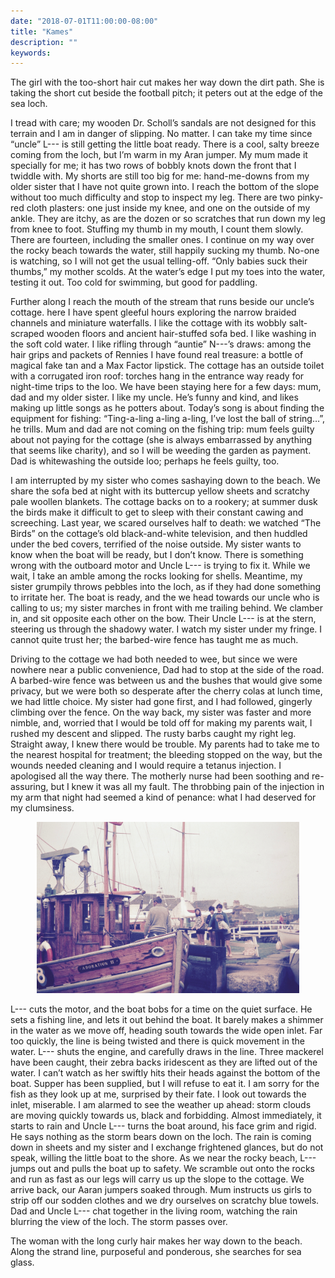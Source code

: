```yaml
---
date: "2018-07-01T11:00:00-08:00"
title: "Kames"
description: ""
keywords:
---
```


The girl with the too-short hair cut makes her way down the dirt path. She is taking the short cut
beside the football pitch; it peters out at the edge of the sea loch.

<!--more-->	

I tread with care; my wooden Dr. Scholl’s sandals are not designed for this terrain and I am in
danger of slipping. No matter. I can take my time since “uncle” L--- is still getting the little
boat ready. There is a cool, salty breeze coming from the loch, but I’m warm in my Aran jumper. My
mum made it specially for me; it has two rows of bobbly knots down the front that I twiddle with. My
shorts are still too big for me: hand-me-downs from my older sister that I have not quite grown
into. I reach the bottom of the slope without too much difficulty and stop to inspect my leg. There
are two pinky-red cloth plasters: one just inside my knee, and one on the outside of my ankle. They
are itchy, as are the dozen or so scratches that run down my leg from knee to foot. Stuffing my
thumb in my mouth, I count them slowly. There are fourteen, including the smaller ones. I continue
on my way over the rocky beach towards the water, still happily sucking my thumb. No-one is
watching, so I will not get the usual telling-off. “Only babies suck their thumbs,” my mother
scolds. At the water’s edge I put my toes into the water, testing it out. Too cold for swimming, but
good for paddling.

Further along I reach the mouth of the stream that runs beside our uncle’s cottage. here I have
spent gleeful hours exploring the narrow braided channels and miniature waterfalls. I like the
cottage with its wobbly salt-scraped wooden floors and ancient hair-stuffed sofa bed. I like washing
in the soft cold water. I like rifling through “auntie” N---’s draws: among the hair grips and
packets of Rennies I have found real treasure: a bottle of magical fake tan and a Max Factor
lipstick. The cottage has an outside toilet with a corrugated iron roof: torches hang in the
entrance way ready for night-time trips to the loo. We have been staying here for a few days: mum,
dad and my older sister. I like my uncle. He’s funny and kind, and likes making up little songs as
he potters about. Today’s song is about finding the equipment for fishing: “Ting-a-ling a-ling
a-ling, I’ve lost the ball of string…”, he trills. Mum and dad are not coming on the fishing trip:
mum feels guilty about not paying for the cottage (she is always embarrassed by anything that seems
like charity), and so I will be weeding the garden as payment. Dad is whitewashing the outside loo;
perhaps he feels guilty, too.

I am interrupted by my sister who comes sashaying down to the beach. We share the sofa bed at night
with its buttercup yellow sheets and scratchy pale woollen blankets. The cottage backs on to a
rookery; at summer dusk the birds make it difficult to get to sleep with their constant cawing and
screeching. Last year, we scared ourselves half to death: we watched “The Birds” on the cottage’s
old black-and-white television, and then huddled under the bed covers, terrified of the noise
outside. My sister wants to know when the boat will be ready, but I don’t know. There is something
wrong with the outboard motor and Uncle L--- is trying to fix it. While we wait, I take an amble
among the rocks looking for shells. Meantime, my sister grumpily throws pebbles into the loch, as if
they had done something to irritate her. The boat is ready, and the we head towards our uncle who is
calling to us; my sister marches in front with me trailing behind. We clamber in, and sit opposite
each other on the bow. Their Uncle L--- is at the stern, steering us through the shadowy water. I
watch my sister under my fringe. I cannot quite trust her; the barbed-wire fence has taught me as
much.

Driving to the cottage we had both needed to wee, but since we were nowhere near a public
convenience, Dad had to stop at the side of the road. A barbed-wire fence was between us and the
bushes that would give some privacy, but we were both so desperate after the cherry colas at lunch
time, we had little choice. My sister had gone first, and I had followed, gingerly climbing over the
fence. On the way back, my sister was faster and more nimble, and, worried that I would be told off
for making my parents wait, I rushed my descent and slipped. The rusty barbs caught my right
leg. Straight away, I knew there would be trouble. My parents had to take me to the nearest hospital
for treatment; the bleeding stopped on the way, but the wounds needed cleaning and I would require a
tetanus injection. I apologised all the way there. The motherly nurse had been soothing and
re-assuring, but I knew it was all my fault. The throbbing pain of the injection in my arm that
night had seemed a kind of penance: what I had deserved for my clumsiness.

<center>
<img style="max-width:30em;" src="/images/0023.jpg" alt="Boat Picture"/>
</center>

L--- cuts the motor, and the boat bobs for a time on the quiet surface. He sets a fishing line, and
lets it out behind the boat. It barely makes a shimmer in the water as we move off, heading south
towards the wide open inlet. Far too quickly, the line is being twisted and there is quick movement
in the water. L--- shuts the engine, and carefully draws in the line. Three mackerel have been
caught, their zebra backs iridescent as they are lifted out of the water. I can’t watch as her
swiftly hits their heads against the bottom of the boat. Supper has been supplied, but I will refuse
to eat it. I am sorry for the fish as they look up at me, surprised by their fate. I look out
towards the inlet, miserable. I am alarmed to see the weather up ahead: storm clouds are moving
quickly towards us, black and forbidding. Almost immediately, it starts to rain and Uncle L--- turns
the boat around, his face grim and rigid. He says nothing as the storm bears down on the loch. The
rain is coming down in sheets and my sister and I exchange frightened glances, but do not speak,
willing the little boat to the shore. As we near the rocky beach, L--- jumps out and pulls the boat
up to safety. We scramble out onto the rocks and run as fast as our legs will carry us up the slope
to the cottage. We arrive back, our Aaran jumpers soaked through. Mum instructs us girls to strip
off our sodden clothes and we dry ourselves on scratchy blue towels. Dad and Uncle L--- chat together
in the living room, watching the rain blurring the view of the loch. The storm passes over.

The woman with the long curly hair makes her way down to the beach. Along the strand line,
purposeful and ponderous, she searches for sea glass.

